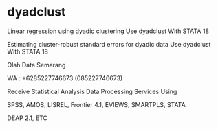 # dyadclust
Linear regression using dyadic clustering Use dyadclust With STATA 18

Estimating cluster-robust standard errors for dyadic data Use dyadclust With STATA 18

Olah Data Semarang

WA : +6285227746673 (085227746673)

Receive Statistical Analysis Data Processing Services Using

SPSS, AMOS, LISREL, Frontier 4.1, EVIEWS, SMARTPLS, STATA

DEAP 2.1, ETC

